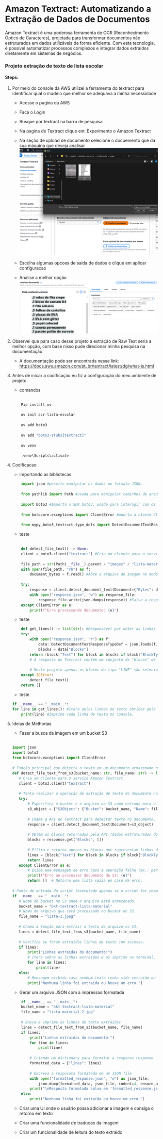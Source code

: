 # Amazon Textract: Automatizando a Extração de Dados de Documentos


Amazon Textract é uma poderosa ferramenta de OCR (Reconhecimento Óptico de Caracteres), projetada para transformar documentos não estruturados em dados utilizáveis de forma eficiente. Com esta tecnologia, é possível automatizar processos complexos e integrar dados extraídos diretamente em sistemas de negócios.


### Projeto extração de texto de lista escolar

#### Steps:

1. Por meio do console da AWS utilizei a ferramenta do textract para identificar qual o modelo que melhor se adequava a minha necessidade
    - Acesse o pagina da AWS
    - Faca o Login
    - Busque por textract na barra de pesquisa
    - Na pagina do Textract clique em: Experimento o Amazon Textract
    - Na seção de upload de documento selecione o docuemento que da sua máquina que deseja analisar
         ![Upload de Documento](mkd-images/upload.png)
    
    - Escolha algumas opcoes de saída de dados e clique em aplicar configuracao
    - Analise a melhor opção
        ![alt text](mkd-images/analise-textarct.png)

2. Observei que para caso desse projeto a extração de Raw Text seria a melhor opção, com base nisso pude direcionar minha pesquisa na documentação
    - A documentação pode ser encontrada nesse link: https://docs.aws.amazon.com/pt_br/textract/latest/dg/what-is.html

3. Antes de inicar a codificação eu fiz a configuração do meu ambiente de projeto

   - comandos
    ```python

        Pip install uv

        uv init ocr-lista-escolar

        uv add boto3

        uv add "boto3-stubs[textract]"

        uv venv

        .venv\Scripts\activate 

    ```
    


4. Codificacao
    - importando as bibliotecas
    ```python
        import json #permite manipular os dados no formato JSON.

        from pathlib import Path #usada para manipular caminhos de arquivos e diretórios.

        import boto3 #Importa o SDK boto3, usado para interagir com os serviços da AWS.

        from botocore.exceptions import ClientError #mporta a classe ClientError, utilizada para lidar com erros durante chamadas aos serviços da AWS.

        from mypy_boto3_textract.type_defs import DetectDocumentTextResponseTypeDef
    ```


    - teste
    ```python

        def detect_file_text() -> None:
        client = boto3.client("textract") #Cria um cliente para o serviço Textract da AWS.

        file_path = str(Path(__file__).parent / "images" / "lista-material-2.jpg") #Constrói o caminho completo para o arquivo de imagem
        with open(file_path, "rb") as f:
            document_bytes = f.read() #Abre o arquivo de imagem no modo binário ("rb") e lê seus bytes para serem enviados ao Textract.

        try:
            response = client.detect_document_text(Document={"Bytes": document_bytes}) #Faz uma chamada ao Textract para detectar texto no documento fornecido. Os bytes da imagem são enviados no campo Document
            with open("response.json", "w") as response_file:
                response_file.write(json.dumps(response)) #Salva a resposta JSON em um arquivo chamado response.json.
        except ClientError as e:
            print(f"Erro processando documento: {e}")
    ```

    - teste

    ```python
        def get_lines() -> list[str]: #Responsável por obter as linhas de texto do arquivo de resposta response.json
        try:
            with open("response.json", "r") as f:
                data: DetectDocumentTextResponseTypeDef = json.loads(f.read())
                blocks = data["Blocks"]
            return [block["Text"] for block in blocks if block["BlockType"] == "LINE"]  
            # A resposta do Textract contém um conjunto de "blocos" de dados. Cada bloco pode ser do tipo "LINE", "WORD", etc. 
        
            # Neste projeto apenas os blocos do tipo "LINE" são selecionados, e os textos correspondentes a esses blocos são retornados em uma lista.
        except IOError:
            detect_file_text()
        return []
    ```

    - teste

    ```python
    if __name__ == "__main__":
    for line in get_lines(): #Itera pelas linhas de texto obtidas pela função get_lines()
        print(line) #Imprime cada linha de texto no console.
    
    ```

  
5. Ideias de Melhorias
    - Fazer a busca da imagem em um bucket S3

     ```python

    import json
    import boto3
    from botocore.exceptions import ClientError

    # Função principal que detecta o texto em um documento armazenado no S3.
    def detect_file_text_from_s3(bucket_name: str, file_name: str) -> list[str]:
        # Cria um cliente para o serviço Amazon Textract.
        client = boto3.client("textract")

        # Tenta realizar a operação de extração de texto do documento no S3.
        try:
            # Especifica o bucket e o arquivo no S3 como entrada para o Amazon Textract.
            s3_object = {"S3Object": {"Bucket": bucket_name, "Name": file_name}}
            
            # Chama a API do Textract para detectar texto no documento.
            response = client.detect_document_text(Document=s3_object)

            # Obtém os blocos retornados pela API (dados estruturados do documento).
            blocks = response.get("Blocks", [])
            
            # Filtra e retorna apenas os blocos que representam linhas de texto.
            lines = [block["Text"] for block in blocks if block["BlockType"] == "LINE"]
            return lines
        except ClientError as e:
            # Exibe uma mensagem de erro caso a operação falhe (ex.: permissão ou arquivo inexistente).
            print(f"Erro ao processar documento do S3: {e}")
            return []  # Retorna uma lista vazia em caso de erro.

    # Ponto de entrada do script (executado apenas se o script for chamado diretamente).
    if __name__ == "__main__":
        # Nome do bucket no S3 onde o arquivo está armazenado.
        bucket_name = "bkt-textract-lista-material" 
        # Nome do arquivo que será processado no bucket do S3.
        file_name = "lista-3.jpeg"

        # Chama a função para extrair o texto do arquivo no S3.
        lines = detect_file_text_from_s3(bucket_name, file_name)
        
        # Verifica se foram extraídas linhas de texto com sucesso.
        if lines:
            print("Linhas extraídas do documento:")
            # Itera sobre as linhas extraídas e as imprime no terminal.
            for line in lines:
                print(line)
        else:
            # Mensagem exibida caso nenhum texto tenha sido extraído ou ocorra um erro.
            print("Nenhuma linha foi extraída ou houve um erro.")

    ```


    - Gerar um arquivo JSON com a impressao formatada

    ```python
        if __name__ == "__main__":
        bucket_name = "bkt-textract-lista-material"
        file_name = "lista-material-2.jpg"

        # Busca e imprime as linhas de texto extraídas
        lines = detect_file_text_from_s3(bucket_name, file_name)
        if lines:
            print("Linhas extraídas do documento:")
            for line in lines:
                print(line)
            
            # Criando um dictionary para formatar a response response
            formatted_data = {"lines": lines}
            
            # Escreva a resposata formatada em um JSON file
            with open("formatted_response.json", "w") as json_file:
                json.dump(formatted_data, json_file, indent=4, ensure_ascii=False)  # preservando a formanatcao
            print("\nResposta formatada salva em 'formatted_response.json'.")
        else:
            print("Nenhuma linha foi extraída ou houve um erro.")
    ```

    
    - Criar uma UI onde o usuário possa adicionar a imagem e consiga o retorno em texto


    - Criar uma funcionalidade de traducao da imagem


    - Criar um funcionalidade de leitura do texto extraido